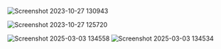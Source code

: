 
![Screenshot 2023-10-27 130943](https://github.com/abhishekv1000/Weather-WebApp/assets/114013340/853f429a-fba2-440f-95f3-0cb445b80f98)

![Screenshot 2023-10-27 125720](https://github.com/abhishekv1000/Weather-WebApp/assets/114013340/7f3a68c1-3279-4c97-ab45-08615b3abf3d)



![Screenshot 2025-03-03 134558](https://github.com/user-attachments/assets/49b0512b-6957-4e55-92b1-809812b29a3d)
![Screenshot 2025-03-03 134534](https://github.com/user-attachments/assets/d153cf6f-6abc-40e7-8fd6-aeb0fe20042b)
